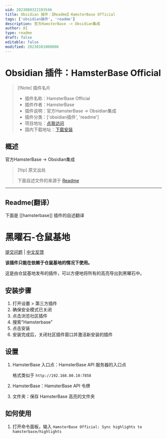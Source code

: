 ```yaml
---
uid: 2023080322193546
title: Obsidian 插件：【Readme】HamsterBase Official
tags: ['obsidian插件', 'readme']
description: 官方HamsterBase -> Obsidian集成
author: AI
type: readme
draft: false
editable: false
modified: 20230101000000
---
```


# Obsidian 插件：HamsterBase Official

> [!Note] 插件名片
> - 插件名称：HamsterBase Official
> - 插件作者：HamsterBase
> - 插件说明：官方HamsterBase -> Obsidian集成
> - 插件分类：['obsidian插件', 'readme']
> - 项目地址：[点我访问](https://github.com/hamsterbase/obsidian-hamsterbase)
> - 国内下载地址：[下载安装](https://pkmer.cn/products/plugin/pluginMarket/?hamsterbase)

## 概述

官方HamsterBase -> Obsidian集成



> [!tip] 原文出处
> 
>下面自述文件的来源于 [Readme](https://ghproxy.net/https://raw.githubusercontent.com/hamsterbase/obsidian-hamsterbase/main/README.md)
> 

---

## Readme(翻译）

下面是 [[hamsterbase]] 插件的自述翻译


# 黑曜石-仓鼠基地

[提交问题](https://github.com/hamsterbase/hamsterbase/issues) | [中文反馈](https://support.qq.com/product/594778)

**该插件只能在依赖于仓鼠基地的情况下使用。**

这是由仓鼠基地发布的插件，可以方便地将所有的高亮导出到黑曜石中。

## 安装步骤

1. 打开设置 > 第三方插件
2. 确保安全模式已关闭
3. 点击浏览社区插件
4. 搜索"Hamsterbase"
5. 点击安装
6. 安装完成后，关闭社区插件窗口并激活新安装的插件

## 设置

1. HamsterBase 入口点：HamsterBase API 服务器的入口点

   格式类似于 `http://192.168.80.10:7858`

2. HamsterBase：HamsterBase API 令牌
3. 文件夹：保存 HamsterBase 高亮的文件夹

## 如何使用

1. 打开命令面板，输入 `HamsterBase Official: Sync highlights to hamsterbase/highlights`



